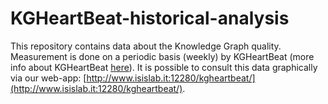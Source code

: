 # KGHeartBeat-historical-analysis
This repository contains data about the Knowledge Graph quality. Measurement is done on a periodic basis (weekly) by KGHeartBeat (more info about KGHeartBeat [here](https://github.com/isislab-unisa/KGHeartbeat)). It is possible to consult this data graphically via our web-app: [http://www.isislab.it:12280/kgheartbeat/](http://www.isislab.it:12280/kgheartbeat/). 

